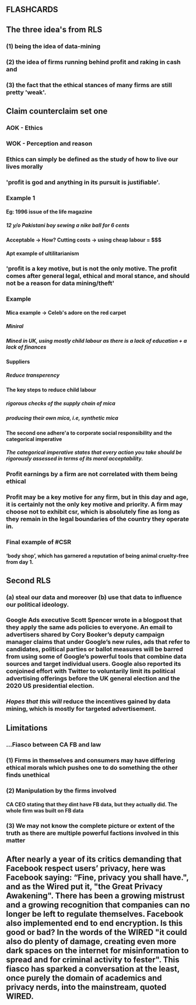 ## FLASHCARDS
## **The three idea's from RLS**
### (1) being the idea of data-mining
### (2) the idea of firms running behind profit and raking in cash and
### (3) the fact that the ethical stances of many firms are still pretty 'weak'.
## **Claim counterclaim set one**
### AOK - Ethics
### WOK - Perception and reason
### Ethics can simply be defined as the study of how to live our lives morally
### **'profit is god and anything in its pursuit is justifiable'.**
### Example 1
#### Eg: 1996 issue of the life magazine
##### 12 y/o Pakistani boy sewing a nike ball for 6 cents
#### Acceptable -> How? Cutting costs -> using cheap labour = $$$
#### Apt example of ultilitarianism
### **'profit is a key motive, but is not the only motive. The profit comes after general legal, ethical and moral stance, and should not be a reason for data mining/theft'**
### Example
#### Mica example -> Celeb's adore on the red carpet
##### Miniral
##### Mined in UK, using mostly child labour as there is a lack of education + a lack of finances
#### Suppliers
##### Reduce transperency
#### The key steps to reduce child labour
##### rigorous checks of the supply chain of mica
##### producing their own mica, i.e, synthetic mica
#### The second one adhere'a to corporate social responsibility and the categorical imperative
##### The categorical imperative states that every action you take should be rigorously assessed in terms of its moral acceptability.
### Profit earnings by a firm are not correlated with them being ethical
### Profit may be a key motive for any firm, but in this day and age, it is certainly not the only key motive and priority. A firm may choose not to exhibit csr, which is absolutely fine as long as they remain in the legal boundaries of the country they operate in.
### Final example of #CSR
#### ‘body shop’, which has garnered a reputation of being animal cruelty-free from day 1.
## **Second RLS**
### (a) steal our data and moreover (b) use that data to influence our political ideology.
### Google Ads executive Scott Spencer wrote in a blogpost that they apply the same ads policies to everyone. An email to advertisers shared by Cory Booker’s deputy campaign manager claims that under Google’s new rules, ads that refer to candidates, political parties or ballot measures will be barred from using some of Google’s powerful tools that combine data sources and target individual users. Google also reported its conjoined effort with Twitter to voluntarily limit its political advertising offerings before the UK general election and the 2020 US presidential election.
### _Hopes that this will_ reduce the incentives gained by data mining, which is mostly for targeted advertisement.
## **Limitations**
### …Fiasco between CA FB and law
### (1) Firms in themselves and consumers may have differing ethical morals which pushes one to do something the other finds unethical
### (2) Manipulation by the firms involved
#### CA CEO stating that they dint have FB data, but they actually did. The whole firm was built on FB data
### (3) We may not know the complete picture or extent of the truth as there are multiple powerful factions involved in this matter
## After nearly a year of its critics demanding that Facebook respect users’ privacy, here was Facebook saying: “Fine, privacy you shall have.", and as the Wired put it, "the Great Privacy Awakening". There has been a growing mistrust and a growing recognition that companies can no longer be left to regulate themselves. Facebook also implemented end to end encryption. Is this good or bad? In the words of the WIRED "it could also do plenty of damage, creating even more dark spaces on the internet for misinformation to spread and for criminal activity to fester".  This fiasco has sparked a conversation at the least, once purely the domain of academics and privacy nerds, into the mainstream, quoted WIRED.
